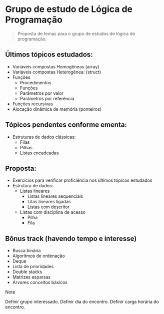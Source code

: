 # Grupo de estudo de Lógica de Programação
> Proposta de temas para o grupo de estudos de lógica de programação.

## Últimos tópicos estudados:
+ Variáveis compostas Homogêneas (array)
+ Variáveis compostas Heterogênea: (struct)
+ Funções
  - Procedimentos
  - Funções
  - Parâmetros por valor
  - Parâmetros por referência
+ Funções recursivas
+ Alocação dinâmica de memória (ponteiros)

## Tópicos pendentes conforme ementa:
+ Estruturas de dados clássicas:
  - Filas
  - Pilhas
  - Listas encadeadas

## Proposta:
+ Exercícios para verificar proficiência nos últimos tópicos estudados
+ Estrutura de dados:
  - Listas lineares
    - Listas lineares sequenciais
    - Litas lineares ligadas
    - Listas com descritor
  - Listas com disciplina de acesso
    - Pilha
    - Fila

## Bônus track (havendo tempo e interesse)
+ Busca binária
+ Algorítmos de ordenação
+ Deque
+ Lista de prioridades
+ Double stacks
+ Matrizes esparsas
+ Árvores conceitos básicos

> [!NOTE]
> Definir grupo interessado.
> Definir dia do encontro.
> Definir carga horária do encontro.
